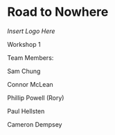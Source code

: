 # Road to Nowhere

*Insert Logo Here*


Workshop 1

Team Members: 

Sam Chung

Connor McLean

Phillip Powell (Rory)

Paul Hellsten

Cameron Dempsey 





